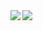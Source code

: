 <a href="https://github.com/anuraghazra/github-readme-stats">
  <img align="left" src="https://github-readme-stats.vercel.app/api?username=sakho13&count_private=true&show_icons=true&theme=dracula&count_private=true"" />
</a>
<a href="https://github.com/anuraghazra/github-readme-stats">
  <img align="left" src="https://github-readme-stats.vercel.app/api/top-langs/?username=sakho13&layout=compact&count_private=true&show_icons=true&theme=dracula" />
</a>
